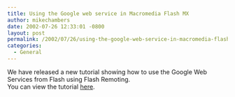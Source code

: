 ```yaml
---
title: Using the Google web service in Macromedia Flash MX
author: mikechambers
date: 2002-07-26 12:33:01 -0800
layout: post
permalink: /2002/07/26/using-the-google-web-service-in-macromedia-flash-mx/
categories:
  - General
---
```



We have released a new tutorial showing how to use the Google Web Services from Flash using Flash Remoting.  
You can view the tutorial [here][1].

 [1]: http://www.macromedia.com/support/flash/applications/google_search/